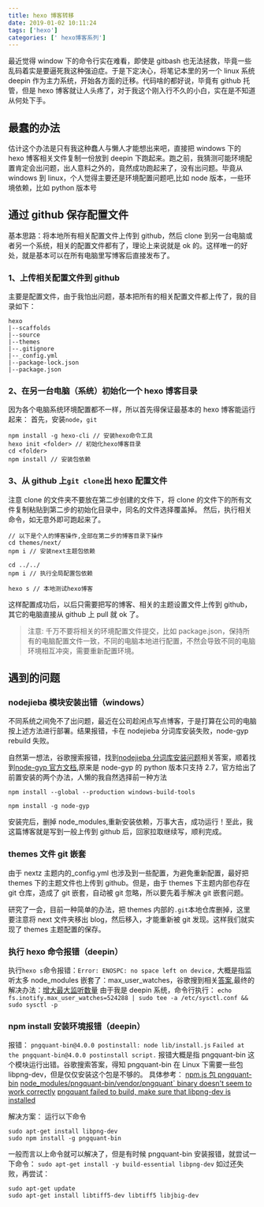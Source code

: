 ```yaml
---
title: hexo 博客转移
date: 2019-01-02 10:11:24
tags: ['hexo']
categories: [' hexo博客系列']
---
```


最近觉得 window 下的命令行实在难看，即使是 gitbash 也无法拯救，毕竟一些乱码着实是要逼死我这种强迫症。于是下定决心，将笔记本里的另一个 linux 系统 deepin 作为主力系统，开始各方面的迁移。代码啥的都好说，毕竟有 github 托管，但是 hexo 博客就让人头疼了，对于我这个刚入行不久的小白，实在是不知道从何处下手。

## 最蠢的办法

估计这个办法是只有我这种蠢人与懒人才能想出来吧，直接把 windows 下的 hexo 博客相关文件复制一份放到 deepin 下跑起来。跑之前，我猜测可能环境配置肯定会出问题，出人意料之外的，竟然成功跑起来了，没有出问题。毕竟从 windows 到 linux，个人觉得主要还是环境配置问题吧,比如 node 版本，一些环境依赖，比如 python 版本号

<!-- more -->

## 通过 github 保存配置文件

基本思路：将本地所有相关配置文件上传到 github，然后 clone 到另一台电脑或者另一个系统，相关的配置文件都有了，理论上来说就是 ok 的。这样唯一的好处，就是基本可以在所有电脑里写博客后直接发布了。

### 1、上传相关配置文件到 github

主要是配置文件，由于我怕出问题，基本把所有的相关配置文件都上传了，我的目录如下：

```
hexo
|--scaffolds
|--source
|--themes
|--.gitignore
|--_config.yml
|--package-lock.json
|--package.json
```

### 2、在另一台电脑（系统）初始化一个 hexo 博客目录

因为各个电脑系统环境配置都不一样，所以首先得保证最基本的 hexo 博客能运行起来：
首先，安装`node`，`git`

```
npm install -g hexo-cli // 安装hexo命令工具
hexo init <folder> // 初始化hexo博客目录
cd <folder>
npm install // 安装包依赖

```

### 3、从 github 上`git clone`出 hexo 配置文件

注意 clone 的文件夹不要放在第二步创建的文件下，将 clone 的文件下的所有文件复制粘贴到第二步的初始化目录中，同名的文件选择覆盖掉。
然后，执行相关命令，如无意外即可跑起来了。

```
// 以下是个人的博客操作,全部在第二步的博客目录下操作
cd themes/next/
npm i // 安装next主题包依赖

cd ../../
npm i // 执行全局配置包依赖

hexo s // 本地测试hexo博客
```

这样配置成功后，以后只需要把写的博客、相关的主题设置文件上传到 github，其它的电脑直接从 github 上 pull 就 ok 了。

> 注意:
> 千万不要将相关的环境配置文件提交，比如 package.json，保持所有的电脑配置文件一致，不同的电脑本地进行配置，不然会导致不同的电脑环境相互冲突，需要重新配置环境。

## 遇到的问题

### nodejieba 模块安装出错（windows）

不同系统之间免不了出问题，最近在公司趁闲点写点博客，于是打算在公司的电脑按上述方法进行部署。结果报错，卡在 nodejieba 分词库安装失败，node-gyp rebuild 失败。

自然第一想法，谷歌搜索报错，找到[nodejieba 分词库安装问题](https://github.com/Mrminfive/hexo-theme-skapp/issues/23)相关答案，顺着找到[node-gyp 官方文档](https://www.npmjs.com/package/node-gyp),原来是 node-gyp 的 python 版本只支持 2.7，官方给出了前置安装的两个办法，人懒的我自然选择前一种方法

```
npm install --global --production windows-build-tools

npm install -g node-gyp
```

安装完后，删掉 node_modules,重新安装依赖，万事大吉，成功运行！至此，我这篇博客就是写到一般上传到 github 后，回家拉取继续写，顺利完成。

### themes 文件 git 嵌套

由于 nextz 主题内的\_config.yml 也涉及到一些配置，为避免重新配置，最好把 themes 下的主题文件也上传到 github。但是，由于 themes 下主题内部也存在 git 仓库，造成了 git 嵌套，自动被 git 忽略，所以要先着手解决 git 嵌套问题。

研究了一会，目前一种简单的办法，把 themes 内部的`.git`本地仓库删掉，这里要注意将 next 文件夹移出 blog，然后移入，才能重新被 git 发现。这样我们就实现了 themes 主题配置的保存。

### 执行 hexo 命令报错（deepin）

执行`hexo s`命令报错：`Error: ENOSPC: no space left on device,`
大概是指监听太多 node_modules 嵌套了：max_user_watches，谷歌搜到相关[答案](https://github.com/npm/npm/issues/1131),最终的解决办法：[增大最大监听数量](https://github.com/guard/listen/wiki/Increasing-the-amount-of-inotify-watchers)
由于我是 deepin 系统，命令行执行：
`echo fs.inotify.max_user_watches=524288 | sudo tee -a /etc/sysctl.conf && sudo sysctl -p`

### npm install 安装环境报错（deepin）

报错：
`pngquant-bin@4.0.0 postinstall: node lib/install.js`
`Failed at the pngquant-bin@4.0.0 postinstall script.`
报错大概是指 pngquant-bin 这个模块运行出错。谷歌搜索答案，得知 pngquant-bin 在 Linux 下需要一些包 libpng-dev，但是仅仅安装这个包是不够的。
具体参考：
[npm.js 包 pngquant-bin](https://www.npmjs.com/package/pngquant-bin)
[node_modules/pngquant-bin/vendor/pngquant` binary doesn't seem to work correctly](https://github.com/imagemin/pngquant-bin/issues/78)
[pngquant failed to build, make sure that libpng-dev is installed](https://blog.csdn.net/zgrbsbf/article/details/81911999)

解决方案：
运行以下命令

```
sudo apt-get install libpng-dev
sudo npm install -g pngquant-bin
```

一般而言以上命令就可以解决了，但是有时候 pngquant-bin 安装报错，就尝试一下命令：
`sudo apt-get install -y build-essential libpng-dev`
如过还失败，再尝试：

```
sudo apt-get update
sudo apt-get install libtiff5-dev libtiff5 libjbig-dev
```
